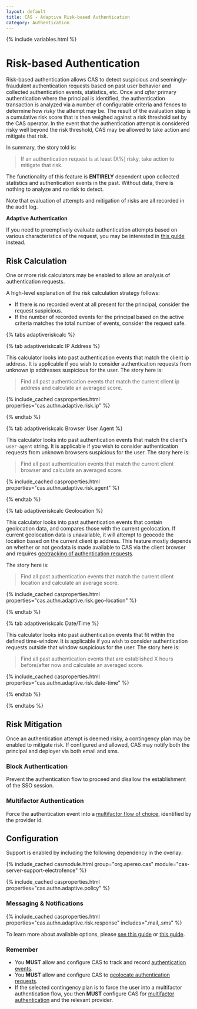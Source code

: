 ```yaml
---
layout: default
title: CAS - Adaptive Risk-based Authentication
category: Authentication
---
```

{% include variables.html %}


# Risk-based Authentication

Risk-based authentication allows CAS to detect suspicious and 
seemingly-fraudulent authentication requests based on past user behavior
and collected authentication events, statistics, etc. Once and *after* 
primary authentication where the principal is identified,
the authentication transaction is analyzed via a number of configurable 
criteria and fences to determine how *risky* the attempt may be.
The result of the evaluation step is a cumulative risk score that is then 
weighed against a risk threshold set by the CAS operator.
In the event that the authentication attempt is considered risky well 
beyond the risk threshold, CAS may be allowed to take action and
mitigate that risk.

In summary, the story told is:

>If an authentication request is at least [X%] risky, take action to mitigate that risk.

The functionality of this feature is **ENTIRELY** dependent upon collected statistics and authentication events in the past.
Without data, there is nothing to analyze and no risk to detect.

Note that evaluation of attempts and mitigation of risks are all recorded in the audit log.

<div class="alert alert-info"><strong>Adaptive Authentication</strong><p>
If you need to preemptively evaluate authentication attempts based on various characteristics of the request,
you may be interested in <a href="../mfa/Configuring-Adaptive-Authentication.html">this guide</a> instead.</p></div>

## Risk Calculation

One or more risk calculators may be enabled to allow an analysis of authentication requests.

A high-level explanation of the risk calculation strategy follows:

- If there is no recorded event at all present for the principal, consider the request suspicious.
- If the number of recorded events for the principal based on the active criteria matches the total number of events, consider the
request safe.

{% tabs adaptiveriskcalc %}

{% tab adaptiveriskcalc IP Address %}

This calculator looks into past authentication events that match the client ip address. It is applicable if you wish
to consider authentication requests from unknown ip addresses suspicious for the user. The story here is:

> Find all past authentication events that match the current client ip address and calculate an averaged score.

{% include_cached casproperties.html properties="cas.authn.adaptive.risk.ip" %}

{% endtab %}

{% tab adaptiveriskcalc Browser User Agent %}

This calculator looks into past authentication events that match the client's `user-agent` string. It is applicable if you wish
to consider authentication requests from unknown browsers suspicious for the user. The story here is:

> Find all past authentication events that match the current client browser and calculate an averaged score.

{% include_cached casproperties.html properties="cas.authn.adaptive.risk.agent" %}

{% endtab %}

{% tab adaptiveriskcalc Geolocation %}

This calculator looks into past authentication events that contain geolocation data, and compares those with the current geolocation.
If current geolocation data is unavailable, it will attempt to geocode the location based on the current client ip address. This feature
mostly depends on whether or not geodata is made available to CAS via the client browser and
requires [geotracking of authentication requests](GeoTracking-Authentication-Requests.html).

The story here is:

> Find all past authentication events that match the current client location and calculate an average score.

{% include_cached casproperties.html properties="cas.authn.adaptive.risk.geo-location" %}

{% endtab %}

{% tab adaptiveriskcalc Date/Time %}

This calculator looks into past authentication events that fit within the defined time-window. It is applicable if you wish
to consider authentication requests outside that window suspicious for the user. The story here is:

> Find all past authentication events that are established X hours before/after now and calculate an averaged score.

{% include_cached casproperties.html properties="cas.authn.adaptive.risk.date-time" %}

{% endtab %}

{% endtabs %}

## Risk Mitigation

Once an authentication attempt is deemed risky, a contingency plan may be enabled to mitigate risk. If configured and allowed,
CAS may notify both the principal and deployer via both email and sms.

### Block Authentication

Prevent the authentication flow to proceed and disallow the establishment of the SSO session.

### Multifactor Authentication

Force the authentication event into a [multifactor flow of choice](../mfa/Configuring-Multifactor-Authentication.html),
identified by the provider id.

## Configuration

Support is enabled by including the following dependency in the overlay:

{% include_cached casmodule.html group="org.apereo.cas" module="cas-server-support-electrofence" %}

{% include_cached casproperties.html properties="cas.authn.adaptive.policy" %}

### Messaging & Notifications

{% include_cached casproperties.html properties="cas.authn.adaptive.risk.response" includes=".mail,.sms" %}

To learn more about available options, please [see this guide](../notifications/SMS-Messaging-Configuration.html)
or [this guide](../notifications/Sending-Email-Configuration.html).

### Remember

- You **MUST** allow and configure CAS to track and record [authentication events](Configuring-Authentication-Events.html).
- You **MUST** allow and configure CAS to [geolocate authentication requests](GeoTracking-Authentication-Requests.html).
- If the selected contingency plan is to force the user into a multifactor authentication flow, you then **MUST** configure CAS for
[multifactor authentication](../mfa/Configuring-Multifactor-Authentication.html) and the relevant provider.
